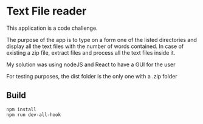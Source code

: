 # Text File reader

This application is a code challenge.

The purpose of the app is to type on a form one of the listed directories
and display all the text files with the number of words contained.
In case of existing a zip file, extract files and process all the text files inside it.

My solution was using nodeJS and React to have a GUI for the user

For testing purposes, the dist folder is the only one with a .zip folder

## Build

```
npm install
npm run dev-all-hook
```
